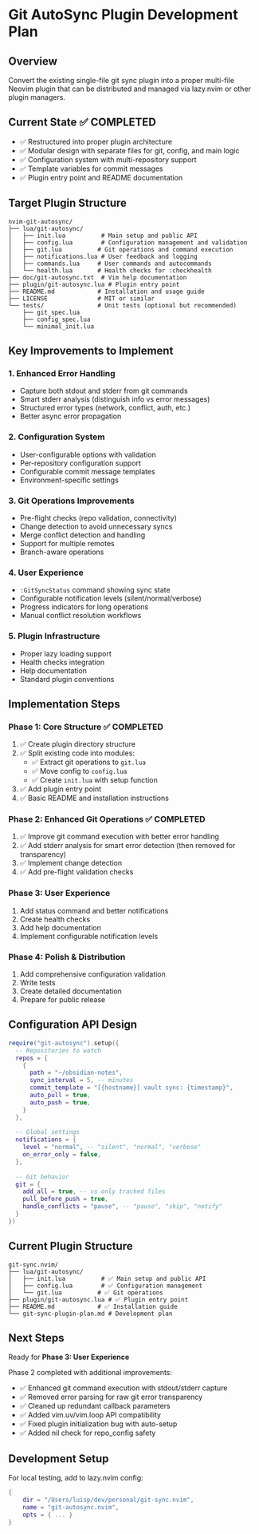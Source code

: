 # Git AutoSync Plugin Development Plan

## Overview
Convert the existing single-file git sync plugin into a proper multi-file Neovim plugin that can be distributed and managed via lazy.nvim or other plugin managers.

## Current State ✅ COMPLETED
- ✅ Restructured into proper plugin architecture
- ✅ Modular design with separate files for git, config, and main logic
- ✅ Configuration system with multi-repository support
- ✅ Template variables for commit messages
- ✅ Plugin entry point and README documentation

## Target Plugin Structure
```
nvim-git-autosync/
├── lua/git-autosync/
│   ├── init.lua          # Main setup and public API
│   ├── config.lua        # Configuration management and validation
│   ├── git.lua          # Git operations and command execution
│   ├── notifications.lua # User feedback and logging
│   ├── commands.lua     # User commands and autocommands
│   └── health.lua       # Health checks for :checkhealth
├── doc/git-autosync.txt  # Vim help documentation
├── plugin/git-autosync.lua # Plugin entry point
├── README.md            # Installation and usage guide
├── LICENSE              # MIT or similar
└── tests/               # Unit tests (optional but recommended)
    ├── git_spec.lua
    ├── config_spec.lua
    └── minimal_init.lua
```

## Key Improvements to Implement

### 1. Enhanced Error Handling
- Capture both stdout and stderr from git commands
- Smart stderr analysis (distinguish info vs error messages)
- Structured error types (network, conflict, auth, etc.)
- Better async error propagation

### 2. Configuration System
- User-configurable options with validation
- Per-repository configuration support
- Configurable commit message templates
- Environment-specific settings

### 3. Git Operations Improvements
- Pre-flight checks (repo validation, connectivity)
- Change detection to avoid unnecessary syncs
- Merge conflict detection and handling
- Support for multiple remotes
- Branch-aware operations

### 4. User Experience
- `:GitSyncStatus` command showing sync state
- Configurable notification levels (silent/normal/verbose)
- Progress indicators for long operations
- Manual conflict resolution workflows

### 5. Plugin Infrastructure
- Proper lazy loading support
- Health checks integration
- Help documentation
- Standard plugin conventions

## Implementation Steps

### Phase 1: Core Structure ✅ COMPLETED
1. ✅ Create plugin directory structure
2. ✅ Split existing code into modules:
   - ✅ Extract git operations to `git.lua`
   - ✅ Move config to `config.lua`
   - ✅ Create `init.lua` with setup function
3. ✅ Add plugin entry point
4. ✅ Basic README and installation instructions

### Phase 2: Enhanced Git Operations ✅ COMPLETED
1. ✅ Improve git command execution with better error handling
2. ✅ Add stderr analysis for smart error detection (then removed for transparency)
3. ✅ Implement change detection
4. ✅ Add pre-flight validation checks

### Phase 3: User Experience
1. Add status command and better notifications
2. Create health checks
3. Add help documentation
4. Implement configurable notification levels

### Phase 4: Polish & Distribution
1. Add comprehensive configuration validation
2. Write tests
3. Create detailed documentation
4. Prepare for public release

## Configuration API Design
```lua
require("git-autosync").setup({
  -- Repositories to watch
  repos = {
    {
      path = "~/obsidian-notes",
      sync_interval = 5, -- minutes
      commit_template = "[{hostname}] vault sync: {timestamp}",
      auto_pull = true,
      auto_push = true,
    }
  },
  
  -- Global settings
  notifications = {
    level = "normal", -- "silent", "normal", "verbose"
    on_error_only = false,
  },
  
  -- Git behavior
  git = {
    add_all = true, -- vs only tracked files
    pull_before_push = true,
    handle_conflicts = "pause", -- "pause", "skip", "notify"
  }
})
```

## Current Plugin Structure
```
git-sync.nvim/
├── lua/git-autosync/
│   ├── init.lua          # ✅ Main setup and public API
│   ├── config.lua        # ✅ Configuration management
│   └── git.lua          # ✅ Git operations
├── plugin/git-autosync.lua # ✅ Plugin entry point
├── README.md            # ✅ Installation guide
└── git-sync-plugin-plan.md # Development plan
```

## Next Steps
Ready for **Phase 3: User Experience**

Phase 2 completed with additional improvements:
- ✅ Enhanced git command execution with stdout/stderr capture
- ✅ Removed error parsing for raw git error transparency  
- ✅ Cleaned up redundant callback parameters
- ✅ Added vim.uv/vim.loop API compatibility
- ✅ Fixed plugin initialization bug with auto-setup
- ✅ Added nil check for repo_config safety

## Development Setup
For local testing, add to lazy.nvim config:
```lua
{
    dir = "/Users/luisp/dev/personal/git-sync.nvim",
    name = "git-autosync.nvim",
    opts = { ... }
}
```
